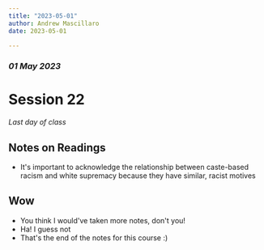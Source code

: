 ```yaml
---
title: "2023-05-01"
author: Andrew Mascillaro
date: 2023-05-01

---
```


### _01 May 2023_

# Session 22

_Last day of class_

## Notes on Readings

- It's important to acknowledge the relationship between caste-based
  racism and white supremacy because they have similar, racist
  motives

## Wow

- You think I would've taken more notes, don't you!
- Ha! I guess not
- That's the end of the notes for this course :)

